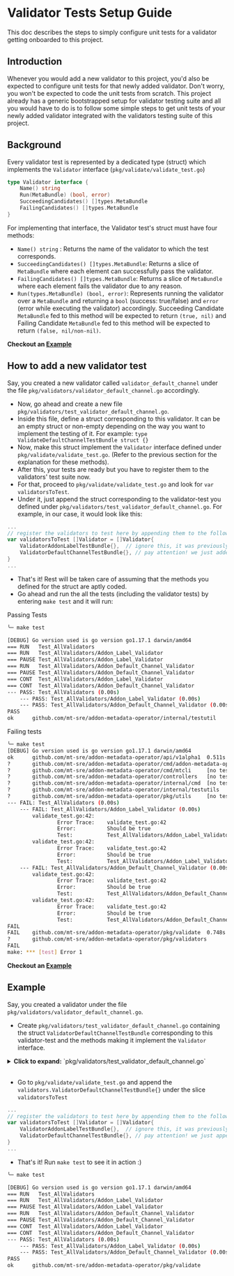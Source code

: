 # Validator Tests Setup Guide

This doc describes the steps to simply configure unit tests for a validator getting onboarded to this project.

## Introduction

Whenever you would add a new validator to this project, you'd also be expected to configure unit tests for that newly added validator. Don't worry, you won't be expected to code the unit tests from scratch. This project already has a generic bootstrapped setup for validator testing suite and all you would have to do is to follow some simple steps to get unit tests of your newly added validator integrated with the validators testing suite of this project.

## Background

Every validator test is represented by a dedicated type (struct) which implements the `Validator` interface (`pkg/validate/validate_test.go`)

```go
type Validator interface {
    Name() string
    Run(MetaBundle) (bool, error)
    SucceedingCandidates() []types.MetaBundle
    FailingCandidates() []types.MetaBundle
}
```

For implementing that interface, the Validator test's struct must have four methods:

- `Name() string` : Returns the name of the validator to which the test corresponds.
- `SucceedingCandidates() []types.MetaBundle`: Returns a slice of `MetaBundle` where each element can successfully pass the validator.
- `FailingCandidates() []types.MetaBundle`: Returns a slice of `MetaBundle` where each element fails the validator due to any reason.
- `Run(types.MetaBundle) (bool, error)`: Represents running the validator over a `MetaBundle` and returning a `bool` (success: true/false) and `error` (error while executing the validator) accordingly. Succeeding Candidate `MetaBundle` fed to this method will be expected to return `(true, nil)` and Failing Candidate `MetaBundle` fed to this method will be expected to return `(false, nil/non-nil)`.

**Checkout an [Example](#example)**

## How to add a new validator test

Say, you created a new validator called `validator_default_channel` under the file `pkg/validators/validator_default_channel.go` accordingly.

- Now, go ahead and create a new file `pkg/validators/test_validator_default_channel.go`.
- Inside this file, define a struct corresponding to this validator. It can be an empty struct or non-empty depending on the way you want to implement the testing of it. For example: `type ValidateDefaultChannelTestBundle struct {}`
- Now, make this struct implement the `Validator` interface defined under `pkg/validate/validate_test.go`. (Refer to the previous section for the explanation for these methods).
- After this, your tests are ready but you have to register them to the validators' test suite now.
- For that, proceed to `pkg/validate/validate_test.go` and look for `var validatorsToTest`.
- Under it, just append the struct corresponding to the validator-test you defined under `pkg/validators/test_validator_default_channel.go`. For example, in our case, it would look like this:

```go
...
// register the validators to test here by appending them to the following slice
var validatorsToTest []Validator = []Validator{
    ValidatorAddonLabelTestBundle{},  // ignore this, it was previously present
    ValidatorDefaultChannelTestBundle{}, // pay attention! we just added this
}
...
```

- That's it! Rest will be taken care of assuming that the methods you defined for the struct are aptly coded.
- Go ahead and run the all the tests (including the validator tests) by entering `make test` and it will run:

Passing Tests

```sh
╰─ make test

[DEBUG] Go version used is go version go1.17.1 darwin/amd64
=== RUN   Test_AllValidators
=== RUN   Test_AllValidators/Addon_Label_Validator
=== PAUSE Test_AllValidators/Addon_Label_Validator
=== RUN   Test_AllValidators/Addon_Default_Channel_Validator
=== PAUSE Test_AllValidators/Addon_Default_Channel_Validator
=== CONT  Test_AllValidators/Addon_Label_Validator
=== CONT  Test_AllValidators/Addon_Default_Channel_Validator
--- PASS: Test_AllValidators (0.00s)
    --- PASS: Test_AllValidators/Addon_Label_Validator (0.00s)
    --- PASS: Test_AllValidators/Addon_Default_Channel_Validator (0.00s)
PASS
ok      github.com/mt-sre/addon-metadata-operator/internal/testutil     0.641s
```

Failing tests

```sh
╰─ make test
[DEBUG] Go version used is go version go1.17.1 darwin/amd64
ok      github.com/mt-sre/addon-metadata-operator/api/v1alpha1  0.511s
?       github.com/mt-sre/addon-metadata-operator/cmd/addon-metadata-operator   [no test files]
?       github.com/mt-sre/addon-metadata-operator/cmd/mtcli     [no test files]
?       github.com/mt-sre/addon-metadata-operator/controllers   [no test files]
?       github.com/mt-sre/addon-metadata-operator/internal/cmd  [no test files]
?       github.com/mt-sre/addon-metadata-operator/internal/testutils    [no test files]
?       github.com/mt-sre/addon-metadata-operator/pkg/utils     [no test files]
--- FAIL: Test_AllValidators (0.00s)
    --- FAIL: Test_AllValidators/Addon_Label_Validator (0.00s)
        validate_test.go:42:
                Error Trace:    validate_test.go:42
                Error:          Should be true
                Test:           Test_AllValidators/Addon_Label_Validator
        validate_test.go:42:
                Error Trace:    validate_test.go:42
                Error:          Should be true
                Test:           Test_AllValidators/Addon_Label_Validator
    --- FAIL: Test_AllValidators/Addon_Default_Channel_Validator (0.00s)
        validate_test.go:42:
                Error Trace:    validate_test.go:42
                Error:          Should be true
                Test:           Test_AllValidators/Addon_Default_Channel_Validator
        validate_test.go:42:
                Error Trace:    validate_test.go:42
                Error:          Should be true
                Test:           Test_AllValidators/Addon_Default_Channel_Validator
FAIL
FAIL    github.com/mt-sre/addon-metadata-operator/pkg/validate  0.748s
?       github.com/mt-sre/addon-metadata-operator/pkg/validators        [no test files]
FAIL
make: *** [test] Error 1
```

**Checkout an [Example](#example)**

## Example

Say, you created a validator under the file `pkg/validators/validator_default_channel.go`.

- Create `pkg/validators/test_validator_default_channel.go` containing the struct `ValidatorDefaultChannelTestBundle` corresponding to this validator-test and the methods making it implement the `Validator` interface.

<details>
  <summary><b>Click to expand:</b> `pkg/validators/test_validator_default_channel.go`</summary>

```go
  package validators

  import (
      "github.com/mt-sre/addon-metadata-operator/api/v1alpha1"
      "github.com/mt-sre/addon-metadata-operator/pkg/utils"
  )

  type ValidatorDefaultChannelTestBundle struct{}

  func (val ValidatorDefaultChannelTestBundle) Name() string {
      return "Addon Default Channel Validator"
  }

  func (val ValidatorDefaultChannelTestBundle) Run(mb types.MetaBundle) (bool, error) {
      return ValidateDefaultChannel(&mb)
  }

  func (val ValidatorDefaultChannelTestBundle) SucceedingCandidates() []types.MetaBundle {
      return []types.MetaBundle{
          {
              AddonMeta: &v1alpha1.AddonMetadataSpec{
                  ID:             "random-operator",
                  DefaultChannel: "alpha",
                  Channels: []v1alpha1.Channel{
                      {
                          Name: "alpha",
                      },
                      {
                          Name: "sigma",
                      },
                  },
              },
          },
          {
              AddonMeta: &v1alpha1.AddonMetadataSpec{
                  ID:             "random-operator",
                  DefaultChannel: "beta",
                  Channels: []v1alpha1.Channel{
                      {
                          Name: "alpha",
                      },
                      {
                          Name: "beta",
                      },
                  },
              },
          },
      }
  }

  func (val ValidatorDefaultChannelTestBundle) FailingCandidates() []types.MetaBundle {
      return []types.MetaBundle{
          {
              AddonMeta: &v1alpha1.AddonMetadataSpec{
                  ID:             "random-operator",
                  DefaultChannel: "alpha",
                  Channels: []v1alpha1.Channel{
                      {
                          Name: "beta",
                      },
                      {
                          Name: "sigma",
                      },
                  },
              },
          },
          {
              AddonMeta: &v1alpha1.AddonMetadataSpec{
                  ID:             "random-operator",
                  DefaultChannel: "beta",
                  Channels: []v1alpha1.Channel{
                      {
                          Name: "alpha",
                      },
                  },
              },
          },
      }
  }
```

</details></br>

- Go to `pkg/validate/validate_test.go` and append the `validators.ValidatorDefaultChannelTestBundle{}` under the slice `validatorsToTest`

```go
...
// register the validators to test here by appending them to the following slice
var validatorsToTest []Validator = []Validator{
    ValidatorAddonLabelTestBundle{},  // ignore this, it was previously present
    ValidatorDefaultChannelTestBundle{}, // pay attention! we just appended this
}
...
```

- That's it! Run `make test` to see it in action :)

```sh
╰─ make test

[DEBUG] Go version used is go version go1.17.1 darwin/amd64
=== RUN   Test_AllValidators
=== RUN   Test_AllValidators/Addon_Label_Validator
=== PAUSE Test_AllValidators/Addon_Label_Validator
=== RUN   Test_AllValidators/Addon_Default_Channel_Validator
=== PAUSE Test_AllValidators/Addon_Default_Channel_Validator
=== CONT  Test_AllValidators/Addon_Label_Validator
=== CONT  Test_AllValidators/Addon_Default_Channel_Validator
--- PASS: Test_AllValidators (0.00s)
    --- PASS: Test_AllValidators/Addon_Label_Validator (0.00s)
    --- PASS: Test_AllValidators/Addon_Default_Channel_Validator (0.00s)
PASS
ok      github.com/mt-sre/addon-metadata-operator/pkg/validate
```
